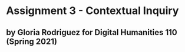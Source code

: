 # Assignment 3 - Contextual Inquiry 
## by Gloria Rodriguez for Digital Humanities 110 (Spring 2021)
